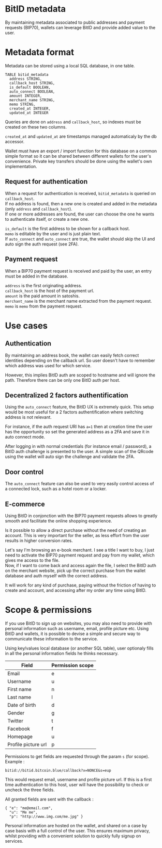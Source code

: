 BitID metadata
=====

By maintaining metadata associated to public addresses and payment requests (BIP70),
wallets can leverage BitID and provide added value to the user.

# Metadata format

Metadata can be stored using a local SQL database, in one table.

````
TABLE bitid_metadata
  address STRING,
  callback_host STRING,
  is_default BOOLEAN,
  auto_connect BOOLEAN,
  amount INTEGER,
  merchant_name STRING,
  memo STRING,
  created_at INTEGER,
  updated_at INTEGER
````

Queries are done on `address` and `callback_host`, so indexes must be created on these two columns.

`created_at` and `updated_at` are timestamps managed automaticaly by the db accessor.

Wallet must have an export / import function for this database on a common simple format so
it can be shared between different wallets for the user's convenience. Private key transfers
should be done using the wallet's own implementation.

## Request for authentication

When a request for authentication is received, `bitid_metadata` is queried on `callback_host`.  
If no address is found, then a new one is created and added in the metadata (only `address` and
`callback_host`).  
If one or more addresses are found, the user can choose the one he wants to authenticate itself,
or create a new one.

`is_default` is the first address to be shown for a callback host.  
`memo` is editable by the user and is just plain text.  
If `auto_connect` and `auto_connect` are true, the wallet should skip the UI and auto sign the
auth request (see 2FA).

## Payment request

When a BIP70 payment request is received and paid by the user, an entry must be added in the database.

`address` is the first originating address.  
`callback_host` is the host of the payment url.  
`amount` is the paid amount in satoshis.  
`merchant_name` is the merchant name extracted from the payment request.  
`memo` is `memo` from the payment request.

# Use cases

## Authentication

By maintaining an address book, the wallet can easily fetch correct identities depending
on the callback url. So user doesn't have to remember which address was used for which
service.

However, this implies BitID auth are scoped to hostname and will ignore the path.
Therefore there can be only one BitID auth per host.

## Decentralized 2 factors authentification

Using the `auto_connect` feature, the BitID UX is extremely quick. This setup would be
most useful for a 2 factors authentification where switching address is not relevant.

For instance, if the auth request URI has `a=1` then at creation time the user has
the opportunity so set the generated address as a 2FA and save it in auto connect mode.

After logging in with normal credentials (for instance email / password), a BitID
auth challenge is presented to the user. A simple scan of the QRcode using the wallet
will auto sign the challenge and validate the 2FA.

## Door control

The `auto_connect` feature can also be used to very easily control access of a connected
lock, such as a hotel room or a locker.

## E-commerce

Using BitID in conjonction with the BIP70 payment requests allows to greatly smooth and
facilitate the online shopping experience.

Is it possible to allow a direct purchase without the need of creating an account. This
is very important for the seller, as less effort from the user results in higher conversion
rates.

Let's say I'm browsing an e-book merchant. I see a title I want to buy, I just need to
activate the BIP70 payment request and pay from my wallet, which gives me access to the
file.  
Now, if I want to come back and access again the file, I select the BitID auth on the
merchant website, pick up the correct purchase from the wallet database and auth myself
with the correct address.

It will work for any kind of purchase, paying without the friction of having to create
and account, and accessing after my order any time using BitID.

# Scope & permissions

If you use BitID to sign up on websites, you may also need to provide with personal 
information such as username, email, profile picture etc. Using BitID and wallets, 
it is possible to devise a simple and secure way to communicate these information to 
the service.

Using key/values local database (or another SQL table), user optionaly fills in all
the personal information fields he thinks necessary.

| Field | Permission scope |
| --- | --- |
| Email | e |
| Username | u |
| First name | n |
| Last name | l |
| Date of birth | d |
| Gender | g |
| Twitter | t |
| Facebook | f |
| Homepage | u |
| Profile picture url | p |

Permissions to get fields are requested through the param `s` (for scope). Example :

```
bitid://bitid.bitcoin.blue/callback?x=NONCE&s=eup
```

This would request email, username and profile picture url. If this is a first time
authentication to this host, user will have the possibility to check or uncheck the
three fields.

All granted fields are sent with the callback :

```
{ "e": "me@email.com",
  "u": "Me me",
  "p": "http://www.img.com/me.jpg" }
```

Personal information are hosted on the wallet, and shared on a case
by case basis with a full control of the user. This ensures maximum privacy, whilst
providing with a convenient solution to quickly fully signup on services.
